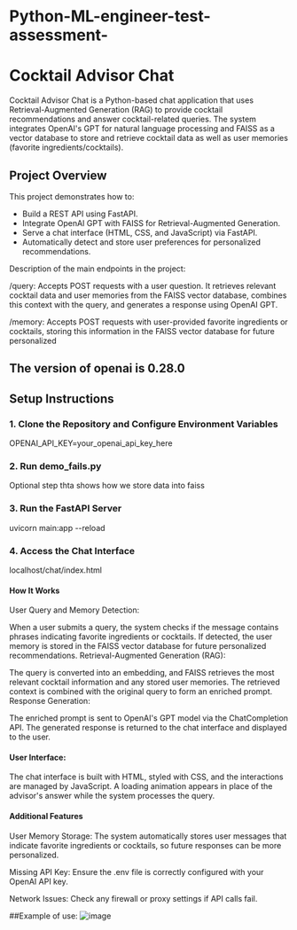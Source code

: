 # Python-ML-engineer-test-assessment-

# Cocktail Advisor Chat

Cocktail Advisor Chat is a Python-based chat application that uses Retrieval-Augmented Generation (RAG) to provide cocktail recommendations and answer cocktail-related queries. The system integrates OpenAI's GPT for natural language processing and FAISS as a vector database to store and retrieve cocktail data as well as user memories (favorite ingredients/cocktails).

## Project Overview

This project demonstrates how to:
- Build a REST API using FastAPI.
- Integrate OpenAI GPT with FAISS for Retrieval-Augmented Generation.
- Serve a chat interface (HTML, CSS, and JavaScript) via FastAPI.
- Automatically detect and store user preferences for personalized recommendations.

Description of the main endpoints in the project:

/query:
Accepts POST requests with a user question. It retrieves relevant cocktail data and user memories from the FAISS vector database, combines this context with the query, and generates a response using OpenAI GPT.

/memory:
Accepts POST requests with user-provided favorite ingredients or cocktails, storing this information in the FAISS vector database for future personalized

## The version of openai is 0.28.0

## Setup Instructions

### 1. Clone the Repository and Configure Environment Variables

OPENAI_API_KEY=your_openai_api_key_here

### 2. Run demo_fails.py
Optional step thta shows how we store data into faiss

### 3. Run the FastAPI Server
uvicorn main:app --reload

### 4. Access the Chat Interface
localhost/chat/index.html

#### How It Works
User Query and Memory Detection:

When a user submits a query, the system checks if the message contains phrases indicating favorite ingredients or cocktails.
If detected, the user memory is stored in the FAISS vector database for future personalized recommendations.
Retrieval-Augmented Generation (RAG):

The query is converted into an embedding, and FAISS retrieves the most relevant cocktail information and any stored user memories.
The retrieved context is combined with the original query to form an enriched prompt.
Response Generation:

The enriched prompt is sent to OpenAI's GPT model via the ChatCompletion API.
The generated response is returned to the chat interface and displayed to the user.

#### User Interface:

The chat interface is built with HTML, styled with CSS, and the interactions are managed by JavaScript.
A loading animation appears in place of the advisor's answer while the system processes the query.


#### Additional Features
User Memory Storage:
The system automatically stores user messages that indicate favorite ingredients or cocktails, so future responses can be more personalized.

Missing API Key:
Ensure the .env file is correctly configured with your OpenAI API key.

Network Issues:
Check any firewall or proxy settings if API calls fail.

##Example of use:
![image](https://github.com/user-attachments/assets/f215dcc9-b8bf-44b3-b447-22d4a01ab342)


